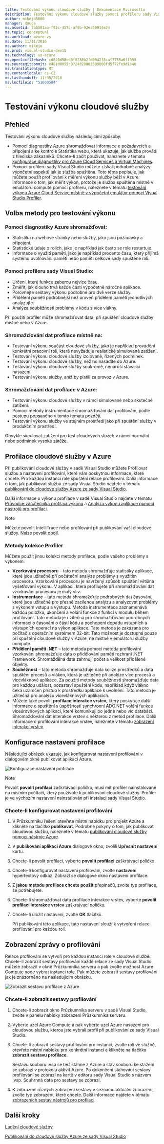 ```yaml
---
title: Testování výkonu cloudové služby | Dokumentace Microsoftu
description: Testování výkonu cloudové služby pomocí profileru sady Visual Studio
author: mikejo5000
manager: douge
ms.assetid: 7a5501aa-f92c-457c-af9b-92ea50914e24
ms.topic: conceptual
ms.workload: azure-vs
ms.date: 11/11/2016
ms.author: mikejo
ms.prod: visual-studio-dev15
ms.technology: vs-azure
ms.openlocfilehash: cd846d58ed6f9236b2fd0942f8caf7755a6ff993
ms.sourcegitcommit: e481d0055c0724d20003509000fd5f72fe9d1340
ms.translationtype: MT
ms.contentlocale: cs-CZ
ms.lasthandoff: 11/05/2018
ms.locfileid: "51000584"
---
```

# <a name="testing-the-performance-of-a-cloud-service"></a>Testování výkonu cloudové služby
## <a name="overview"></a>Přehled
Testování výkonu cloudové služby následujícími způsoby:

* Pomocí diagnostiky Azure shromažďovat informace o požadavcích a připojení a ke kontrole Statistika webu, která ukazuje, jak služba provádí z hlediska zákazníků. Chcete-li začít používat, naleznete v tématu [konfigurace diagnostiky pro Azure Cloud Services a Virtual Machines](http://go.microsoft.com/fwlink/p/?LinkId=623009).
* Pomocí profileru sady Visual Studio můžete získat podrobné analýzy výpočetní aspektů jak je služba spuštěna. Toto téma popisuje, jak můžete použít profilování k měření výkonu služby běží v Azure. Informace o tom, jak měřit výkon, protože je služba spuštěna místně v emulátoru compute pomocí profileru, naleznete v tématu [testování výkonu Azure Cloud Service místně v výpočetní emulátor pomocí Visual Studio Profiler](http://go.microsoft.com/fwlink/p/?LinkId=262845).

## <a name="choosing-a-performance-testing-method"></a>Volba metody pro testování výkonu
### <a name="use-azure-diagnostics-to-collect"></a>Pomocí diagnostiky Azure shromažďovat:
* Statistika na webové stránky nebo služby, jako jsou požadavky a připojení.
* Statistické údaje o rolích, jako je například jak často se role restartuje.
* Informace o využití paměti, jako je například procento času, který přijímá systému uvolňování paměti nebo paměti celkové sady spuštěné roli.

### <a name="use-the-visual-studio-profiler-to"></a>Pomocí profileru sady Visual Studio:
* Určení, které funkce zaberou nejvíce času.
* Změřit, jak dlouho trvá každé části výpočetně náročné aplikace.
* Porovnejte sestavy výkonu podrobné pro dvě verze služby.
* Přidělení paměti podrobnější než úroveň přidělení paměti jednotlivých analyzujte.
* Analýza souběžnosti problémy v kódu s více vlákny.

Při použití profiler může shromažďovat data, při spuštění cloudové služby místně nebo v Azure.

### <a name="collect-profiling-data-locally-to"></a>Shromažďování dat profilace místně na:
* Testování výkonu součást cloudové služby, jako je například provádění konkrétní pracovní roli, která nevyžaduje realistické simulované zatížení.
* Testování výkonu cloudové služby izolovaně, řízených podmínek.
* Testování výkonu cloudové služby, než ho nasadíte do Azure.
* Testování výkonu cloudové služby soukromě, nenaruší stávající nasazení.
* Testování výkonu služby, aniž by platili za provoz v Azure.

### <a name="collect-profiling-data-in-azure-to"></a>Shromažďování dat profilace v Azure:
* Testování výkonu cloudové služby v rámci simulované nebo skutečné zatížení.
* Pomocí metody instrumentace shromažďování dat profilování, podle postupu popsaného v tomto tématu později.
* Testování výkonu služby ve stejném prostředí jako při spuštění služby v produkčním prostředí.

Obvykle simulovat zatížení pro test cloudových služeb v rámci normální nebo podmínek vysoké zátěže.

## <a name="profiling-a-cloud-service-in-azure"></a>Profilace cloudové služby v Azure
Při publikování cloudové služby v sadě Visual Studio můžete Profilovat službu a nastavení profilování, které vám poskytnou informace, které chcete. Pro každou instanci role spuštění relace profilování. Další informace o tom, jak publikovat službu ze sady Visual Studio najdete v tématu [publikování do cloudové služby Azure ze sady Visual Studio](https://msdn.microsoft.com/library/azure/ee460772.aspx).

Další informace o výkonu profilace v sadě Visual Studio najdete v tématu [Průvodce začátečníka profilací výkonu](https://msdn.microsoft.com/library/azure/ms182372.aspx) a [Analýza výkonu aplikace pomocí nástrojů pro profilaci](https://msdn.microsoft.com/library/azure/z9z62c29.aspx).

> [!NOTE]
> Můžete povolit IntelliTrace nebo profilování při publikování vaší cloudové služby. Nelze povolit obojí.
> 
> 

### <a name="profiler-collection-methods"></a>Metody kolekce Profiler
Můžete použít jinou kolekci metody profilace, podle vašeho problémy s výkonem:

* **Vzorkování procesoru** – tato metoda shromažďuje statistiky aplikace, které jsou užitečné při počáteční analýze problémy s využitím procesoru. Vzorkování procesoru je navržený způsob spuštění většina vyšetřování výkonu. V aplikaci, která profilujete při shromažďování dat vzorkování procesoru je malý vliv.
* **Instrumentace** – tato metoda shromažďuje podrobných dat časování, které jsou užitečné pro přesně zacílenou analýzu a analyzovat problémy s výkonem vstupu a výstupu. Metoda instrumentace zaznamenává každou položku, ukončení a volání funkce z funkcí v modulu během profilování. Tato metoda je užitečná pro shromažďování podrobných informací o časování o části kódu a pochopení dopadu vstupních a výstupních operací na výkon aplikace. Tato metoda je zakázaná pro počítač s operačním systémem 32-bit. Tato možnost je dostupná pouze při spuštění cloudové služby v Azure, ne místně v emulátoru služby compute.
* **Přidělení paměti .NET** – tato metoda pomocí metoda profilování vzorkování shromažďuje data o přidělování paměti rozhraní .NET Framework. Shromážděná data zahrnují počet a velikost přidělené objekty.
* **Souběžnost** – tato metoda shromažďuje data kolize prostředků a data spuštění procesů a vláken, která je užitečné při analýze více procesů a vícevláknové aplikace. Za použití metody souběžnosti shromažďuje data pro každou událost, pozastaví spuštění kódu, například když vlákno čeká uzamčen přístup k prostředku aplikace k uvolnění. Tato metoda je užitečná pro analýzu vícevláknových aplikacích.
* Můžete také povolit **profilace interakce vrstev**, který poskytuje další informace o spuštění s úspěšností synchronní ADO.NET volání funkce víceúrovňových aplikací, které komunikují po jedné nebo víc databází. Shromažďování dat interakce vrstev s některou z metod profilace. Další informace o profilování interakce vrstev, naleznete v tématu [zobrazení interakcí vrstev](https://msdn.microsoft.com/library/azure/dd557764.aspx).

## <a name="configuring-profiling-settings"></a>Konfigurace nastavení profilace
Následující obrázek ukazuje, jak konfigurovat nastavení profilování v dialogovém okně publikovat aplikaci Azure.

![Konfigurace nastavení profilace](./media/vs-azure-tools-performance-profiling-cloud-services/IC526984.png)

> [!NOTE]
> Povolit **povolit profilaci** zaškrtávací políčko, musí mít profiler nainstalované na místním počítači, který používáte k publikování cloudové služby. Profiler je ve výchozím nastavení nainstalován při instalaci sady Visual Studio.
> 
> 

### <a name="to-configure-profiling-settings"></a>Chcete-li konfigurovat nastavení profilování
1. V Průzkumníku řešení otevřete místní nabídku pro projekt Azure a klikněte na tlačítko **publikovat**. Podrobné pokyny o tom, jak publikovat cloudovou službu, naleznete v tématu [publikování cloudové služby pomocí nástroje Azure](http://go.microsoft.com/fwlink/p?LinkId=623012).
2. V **publikování aplikaci Azure** dialogové okno, zvolili **Upřesnit nastavení** kartu.
3. Chcete-li povolit profilaci, vyberte **povolit profilaci** zaškrtávací políčko.
4. Chcete-li konfigurovat nastavení profilování, zvolte **nastavení** hypertextový odkaz. Zobrazí se dialogové okno nastavení profilace.
5. Z **jakou metodu profilace chcete použít** přepínačů, zvolte typ profilace, že potřebujete.
6. Chcete-li shromažďovat data profilace interakce vrstev, vyberte **povolit profilaci interakce vrstev** zaškrtávací políčko.
7. Chcete-li uložit nastavení, zvolte **OK** tlačítko.
   
    Při publikování této aplikace, tato nastavení slouží k vytvoření relace profilování pro každou roli.

## <a name="viewing-profiling-reports"></a>Zobrazení zprávy o profilování
Relace profilování se vytvoří pro každou instanci role v cloudové službě. Chcete-li zobrazit sestavy profilování každé relace ze sady Visual Studio, můžete zobrazit v okně Průzkumníka serveru a pak zvolte možnost Azure Compute node vybrat instanci role. Pak můžete zobrazit sestavy profilování jak je znázorněno na následujícím obrázku.

![Zobrazit sestavu profilace z Azure](./media/vs-azure-tools-performance-profiling-cloud-services/IC748914.png)

### <a name="to-view-profiling-reports"></a>Chcete-li zobrazit sestavy profilování
1. Chcete-li zobrazit okno Průzkumníka serveru v sadě Visual Studio, zvolte v panelu nabídky zobrazení Průzkumníka serveru.
2. Vyberte uzel Azure Compute a pak vyberte uzel Azure nasazení pro cloudovou službu, kterou jste vybrali profil při publikování ze sady Visual Studio.
3. Chcete-li zobrazit sestavy profilování pro instanci, zvolte roli ve službě, otevřete místní nabídku pro konkrétní instanci a klikněte na tlačítko **zobrazit sestavu profilace**.
   
    Sestavu souboru .vsp se teď stáhne z Azure a stav souboru ke stažení se zobrazí v protokolu aktivit Azure. Po dokončení stahování sestavy profilování se zobrazí na kartě v editoru sady Visual Studio s názvem <Role name> *<Instance Number>* <identifier>.vsp. Souhrnná data pro sestavy se zobrazí.
4. K zobrazení různých zobrazení sestavy v seznamu aktuální zobrazení, zvolte typ zobrazení, které chcete. Další informace najdete v tématu [zobrazeních sestav nástrojů pro profilaci](https://msdn.microsoft.com/library/azure/bb385755.aspx).

## <a name="next-steps"></a>Další kroky
[Ladění cloudové služby](https://msdn.microsoft.com/library/azure/ee405479.aspx)

[Publikování do cloudové služby Azure ze sady Visual Studio](https://msdn.microsoft.com/library/azure/ee460772.aspx)

